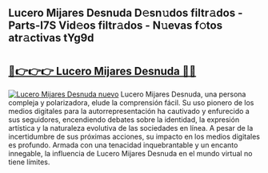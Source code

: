 ## Lucero Mijares Desnuda D𝚎sn𝚞dos filtr𝚊dos - Parts-I7S Vid𝚎os filtr𝚊dos - N𝚞evas f𝚘tos atr𝚊ctivas tYg9d

# <h2><a href="http://mb6ign.tromn.icu/?c=Lucero+Mijares+Desnuda">🔗👉👉👉 Lucero Mijares Desnuda 🔗🔗</a></h2>

[![Lucero Mijares Desnuda nuevo](https://i.imgur.com/pEAQMta.gif)](http://mb6ign.tromn.icu/?c=Lucero+Mijares+Desnuda)
Lucero Mijares Desnuda, una persona compleja y polarizadora, elude la comprensión fácil. Su uso pionero de los medios digitales para la autorrepresentación ha cautivado y enfurecido a sus seguidores, encendiendo debates sobre la identidad, la expresión artística y la naturaleza evolutiva de las sociedades en línea. A pesar de la incertidumbre de sus próximas acciones, su impacto en los medios digitales es profundo. Armada con una tenacidad inquebrantable y un encanto innegable, la influencia de Lucero Mijares Desnuda en el mundo virtual no tiene límites.
